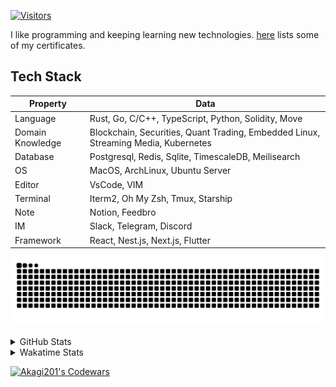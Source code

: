<!-- markdownlint-disable MD041 MD010 MD033 -->
[![Visitors](https://api.visitorbadge.io/api/daily?path=Akagi201%2FAkagi201&label=Visitors%20Today&countColor=%2337d67a)](https://visitorbadge.io/status?path=Akagi201%2FAkagi201)

I like programming and keeping learning new technologies. [here](https://github.com/Akagi201/blockchain) lists some of my certificates.

## Tech Stack

| Property         	| Data                                                                               	|
|------------------	|------------------------------------------------------------------------------------	|
| Language         	| Rust, Go, C/C++, TypeScript, Python, Solidity, Move                                 |
| Domain Knowledge 	| Blockchain, Securities, Quant Trading, Embedded Linux, Streaming Media, Kubernetes 	|
| Database         	| Postgresql, Redis, Sqlite, TimescaleDB, Meilisearch                                 |
| OS               	| MacOS, ArchLinux, Ubuntu Server                                                     |
| Editor           	| VsCode, VIM                                                                        	|
| Terminal          | Iterm2, Oh My Zsh, Tmux, Starship                                                   |
| Note             	| Notion, Feedbro                                                                    	|
| IM               	| Slack, Telegram, Discord                                                            |
| Framework         | React, Nest.js, Next.js, Flutter                                                   	|

[![github contribution grid snake animation](https://raw.githubusercontent.com/Akagi201/Akagi201/output/github-contribution-grid-snake.svg#gh-light-mode-only)](https://github.com/Akagi201)

<details>
<summary>GitHub Stats</summary>
  <a href="https://github.com/Akagi201"><img alt="Profile Detail" src="https://raw.githubusercontent.com/Akagi201/Akagi201/master/profile-summary-card-output/dracula/0-profile-details.svg" /></a>
  <a href="https://github.com/Akagi201"><img alt="Github Stats" src="https://raw.githubusercontent.com/Akagi201/Akagi201/master/profile-summary-card-output/dracula/3-stats.svg" /></a>
  <a href="https://github.com/Akagi201"><img alt="Lang By Commits" src="https://raw.githubusercontent.com/Akagi201/Akagi201/master/profile-summary-card-output/dracula/2-most-commit-language.svg" /></a>
</details>

<details>
<summary>Wakatime Stats</summary>
<br>

<!--START_SECTION:waka-->

```txt
From: 26 August 2023 - To: 02 September 2023

Total Time: 62 hrs 46 mins

Other      53 hrs 55 mins  █████████████████████▒░░░   85.90 %
Rust       4 hrs 16 mins   █▓░░░░░░░░░░░░░░░░░░░░░░░   06.81 %
sh         2 hrs 35 mins   █░░░░░░░░░░░░░░░░░░░░░░░░   04.14 %
Python     1 hr 5 mins     ▒░░░░░░░░░░░░░░░░░░░░░░░░   01.73 %
Makefile   12 mins         ░░░░░░░░░░░░░░░░░░░░░░░░░   00.34 %
Markdown   7 mins          ░░░░░░░░░░░░░░░░░░░░░░░░░   00.20 %
YAML       7 mins          ░░░░░░░░░░░░░░░░░░░░░░░░░   00.19 %
Docker     6 mins          ░░░░░░░░░░░░░░░░░░░░░░░░░   00.18 %
Ezhil      5 mins          ░░░░░░░░░░░░░░░░░░░░░░░░░   00.13 %
TOML       4 mins          ░░░░░░░░░░░░░░░░░░░░░░░░░   00.12 %
```

<!--END_SECTION:waka-->

</details>

<a href="https://www.codewars.com/users/Akagi201"><img alt="Akagi201's Codewars" src="https://www.codewars.com/users/Akagi201/badges/small"></a>
